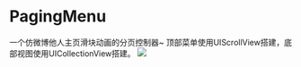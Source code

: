 # PagingMenu
一个仿微博他人主页滑块动画的分页控制器~
顶部菜单使用UIScrollView搭建，底部视图使用UICollectionView搭建。
![](http://upload-images.jianshu.io/upload_images/1350722-faba17a3474eb5e3.png?imageMogr2/auto-orient/strip)
